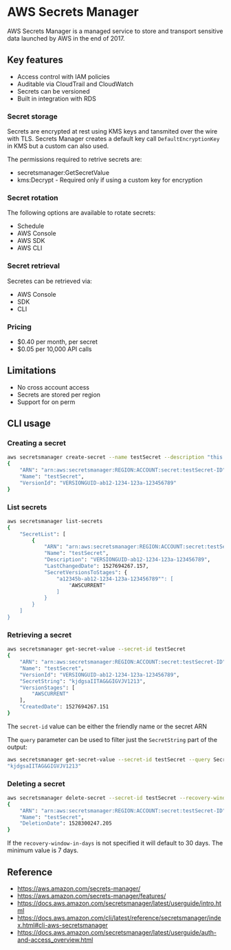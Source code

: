 # AWS Secrets Manager

AWS Secrets Manager is a managed service to store and transport sensitive data launched by AWS in the end of 2017.

## Key features

* Access control with IAM policies
* Auditable via CloudTrail and CloudWatch
* Secrets can be versioned
* Built in integration with RDS

### Secret storage

Secrets are encrypted at rest using KMS keys and tansmited over the wire with TLS. Secrets Manager creates a default key call `DefaultEncryptionKey` in KMS but a custom can also used.

The permissions required to retrive secrets are:
* secretsmanager:GetSecretValue
* kms:Decrypt - Required only if using a custom key for encryption

### Secret rotation

The following options are available to rotate secrets:

* Schedule
* AWS Console
* AWS SDK
* AWS CLI

### Secret retrieval 

Secretes can be retrieved via:

* AWS Console
* SDK 
* CLI

### Pricing

* $0.40 per month, per secret
* $0.05 per 10,000 API calls

## Limitations

* No cross account access
* Secrets are stored per region
* Support for on perm

## CLI usage

### Creating a secret

```bash
aws secretsmanager create-secret --name testSecret --description "this is a test" --secret-string "kjdgsaIITAG&GIGVJV1213"
{
    "ARN": "arn:aws:secretsmanager:REGION:ACCOUNT:secret:testSecret-ID",
    "Name": "testSecret",
    "VersionId": "VERSIONGUID-ab12-1234-123a-123456789"
}
```

### List secrets

```bash
aws secretsmanager list-secrets
{
    "SecretList": [
        {
            "ARN": "arn:aws:secretsmanager:REGION:ACCOUNT:secret:testSecret-ID",
            "Name": "testSecret",
            "Description": "VERSIONGUID-ab12-1234-123a-123456789",
            "LastChangedDate": 1527694267.157,
            "SecretVersionsToStages": {
                "a12345b-ab12-1234-123a-123456789"": [
                    "AWSCURRENT"
                ]
            }
        }
    ]
}
```

### Retrieving a secret

```bash
aws secretsmanager get-secret-value --secret-id testSecret
{
    "ARN": "arn:aws:secretsmanager:REGION:ACCOUNT:secret:testSecret-ID",
    "Name": "testSecret",
    "VersionId": "VERSIONGUID-ab12-1234-123a-123456789",
    "SecretString": "kjdgsaIITAG&GIGVJV1213",
    "VersionStages": [
        "AWSCURRENT"
    ],
    "CreatedDate": 1527694267.151
}
```
The `secret-id` value can be either the friendly name or the secret ARN 

The `query` parameter can be used to filter just the `SecretString` part of the output:

```bash
aws secretsmanager get-secret-value --secret-id testSecret --query SecretString
"kjdgsaIITAG&GIGVJV1213"
```

### Deleting a secret

```bash
aws secretsmanager delete-secret --secret-id testSecret --recovery-window-in-days 7
{
    "ARN": "arn:aws:secretsmanager:REGION:ACCOUNT:secret:testSecret-ID",
    "Name": "testSecret",
    "DeletionDate": 1528300247.205
}
```

If the `recovery-window-in-days` is not specified it will default to 30 days. The minimum value is 7 days.

## Reference

* https://aws.amazon.com/secrets-manager/
* https://aws.amazon.com/secrets-manager/features/
* https://docs.aws.amazon.com/secretsmanager/latest/userguide/intro.html
* https://docs.aws.amazon.com/cli/latest/reference/secretsmanager/index.html#cli-aws-secretsmanager
* https://docs.aws.amazon.com/secretsmanager/latest/userguide/auth-and-access_overview.html
